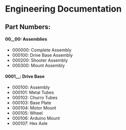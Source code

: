 # Engineering Documentation
## Part Numbers:
#### 00__00: Assemblies
- 000000: Complete Assembly
- 000100: Drive Base Assembly
- 000200: Shooter Assembly
- 000300: Mount Assembly

#### 0001__: Drive Base
- 000100: Assembly
- 000101: Metal Tubes
- 000102: Churro Tubes
- 000103: Base Plate
- 000104: Motor Mount
- 000105: Wheel
- 000106: Arduino Mount
- 000107: Hex Axle